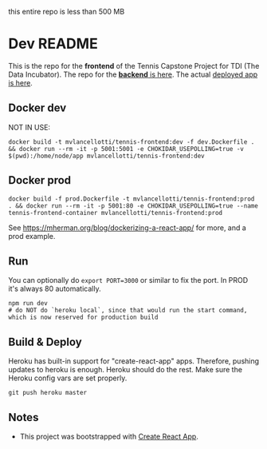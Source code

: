 this entire repo is less than 500 MB

# Dev README
This is the repo for the **frontend** of the Tennis Capstone Project for TDI (The Data Incubator).  The repo for the [**backend** is here](https://github.com/MareoRaft/tennis-backend-tdi).  The actual [deployed app is here](https://tennis-frontend-tdi.herokuapp.com).


## Docker dev

NOT IN USE:

    docker build -t mvlancellotti/tennis-frontend:dev -f dev.Dockerfile . && docker run --rm -it -p 5001:5001 -e CHOKIDAR_USEPOLLING=true -v $(pwd):/home/node/app mvlancellotti/tennis-frontend:dev

## Docker prod

    docker build -f prod.Dockerfile -t mvlancellotti/tennis-frontend:prod . && docker run --rm -it -p 5001:80 -e CHOKIDAR_USEPOLLING=true --name tennis-frontend-container mvlancellotti/tennis-frontend:prod





See <https://mherman.org/blog/dockerizing-a-react-app/> for more, and a prod example.




## Run
You can optionally do `export PORT=3000` or similar to fix the port.  In PROD it's always 80 automatically.

    npm run dev
    # do NOT do `heroku local`, since that would run the start command, which is now reserved for production build


## Build & Deploy
Heroku has built-in support for "create-react-app" apps.  Therefore, pushing updates to heroku is enough.  Heroku should do the rest.  Make sure the Heroku config vars are set properly.

	git push heroku master



## Notes

  * This project was bootstrapped with [Create React App](https://github.com/facebook/create-react-app).

